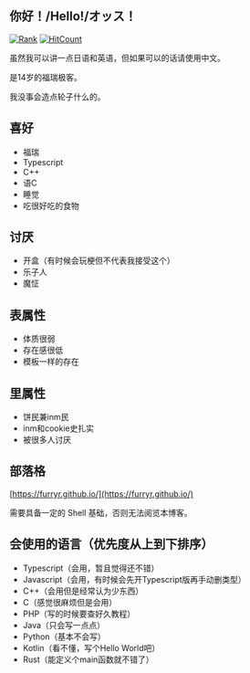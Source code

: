 ## 你好！/Hello!/オッス！

[![Rank](https://github-readme-stats.vercel.app/api?username=FurryR&show_icons=true)]()
[![HitCount](https://github-readme-stats.vercel.app/api/top-langs/?username=FurryR&layout=compact)]()

虽然我可以讲一点日语和英语，但如果可以的话请使用中文。

是14岁的福瑞极客。

我没事会造点轮子什么的。

## 喜好

- 福瑞
- Typescript
- C++
- 语C
- 睡觉
- 吃很好吃的食物

## 讨厌

- 开盒（有时候会玩梗但不代表我接受这个）
- 乐子人
- 魔怔

## 表属性

- 体质很弱
- 存在感很低
- 模板一样的存在

## 里属性

- 饼民兼inm民
- inm和cookie史扎实
- 被很多人讨厌

## 部落格

[https://furryr.github.io/](https://furryr.github.io/)

需要具备一定的 Shell 基础，否则无法阅览本博客。

## 会使用的语言（优先度从上到下排序）

- Typescript（会用，暂且觉得还不错）
- Javascript（会用，有时候会先开Typescript版再手动删类型）
- C++（会用但是经常认为少东西）
- C（感觉很麻烦但是会用）
- PHP（写的时候要查好久教程）
- Java（只会写一点点）
- Python（基本不会写）
- Kotlin（看不懂，写个Hello World吧）
- Rust（能定义个main函数就不错了）
